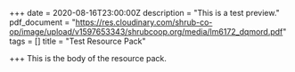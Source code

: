 +++
date = 2020-08-16T23:00:00Z
description = "This is a test preview."
pdf_document = "https://res.cloudinary.com/shrub-co-op/image/upload/v1597653343/shrubcoop.org/media/lm6172_dqmord.pdf"
tags = []
title = "Test Resource Pack"

+++
This is the body of the resource pack.